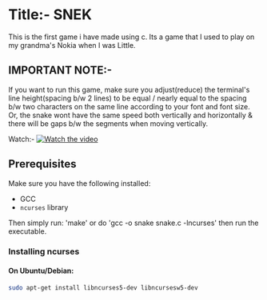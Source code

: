 # Title:- SNEK

This is the first game i have made using c. Its a game that
I used to play on my grandma's Nokia when I was Little. 

## IMPORTANT NOTE:-

If you want to run this game, make sure you adjust(reduce) the terminal's line height(spacing b/w 2 lines) to be 
equal / nearly equal to the spacing b/w two characters on the same line according to your font and font size. Or, the 
snake wont have the same speed both vertically and horizontally & there will be gaps b/w the segments when moving vertically.

Watch:-
[![Watch the video](https://img.youtube.com/vi/opSWrpPkYgE/0.jpg)](https://youtu.be/opSWrpPkYgE)


## Prerequisites

Make sure you have the following installed:

- GCC 
- `ncurses` library

Then simply run: 'make' or do 'gcc -o snake snake.c -lncurses' then run the executable.

### Installing ncurses

#### On Ubuntu/Debian:
```bash
sudo apt-get install libncurses5-dev libncursesw5-dev
